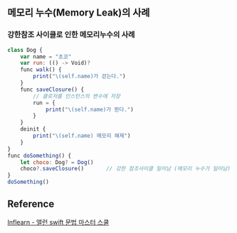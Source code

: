 ## 메모리 누수(Memory Leak)의 사례
### 강한참조 사이클로 인한 메모리누수의 사례
```javascript
class Dog {
    var name = "초코"    
    var run: (() -> Void)?    
    func walk() {
        print("\(self.name)가 걷는다.")
    }    
    func saveClosure() {
        // 클로저를 인스턴스의 변수에 저장
        run = {
            print("\(self.name)가 뛴다.")
        }
    }    
    deinit {
        print("\(self.name) 메모리 해제")
    }
}
func doSomething() {
    let choco: Dog? = Dog()
    choco?.saveClosure()       // 강한 참조사이클 일어남 (메모리 누수가 일어남)
}
doSomething()
```
## Reference
[Inflearn - 앨런 swift 문법 마스터 스쿨](https://www.inflearn.com/course/%EC%8A%A4%EC%9C%84%ED%94%84%ED%8A%B8-%EB%AC%B8%EB%B2%95-%EB%A7%88%EC%8A%A4%ED%84%B0-%EC%8A%A4%EC%BF%A8/dashboard)
